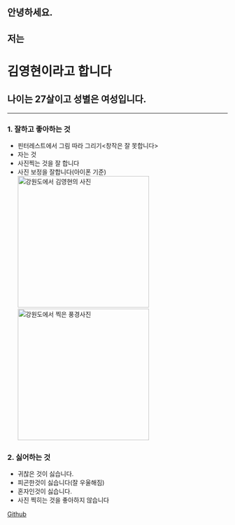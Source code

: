 ## 안녕하세요.

## 저는

# 김영현이라고 합니다

## 나이는 27살이고 성별은 여성입니다.

---

### 1. 잘하고 좋아하는 것</h3>

- 핀터레스트에서 그림 따라 그리기<창작은 잘 못합니다>
- 자는 것
- 사진찍는 것을 잘 합니다
- 사진 보정을 잘합니다(아이폰 기준)<br>
  <img width="300" src="./../homework/assets/md/img/1894809B-4D0F-4DA3-95DE-2212341B0866_1_105_c.jpeg" alt="강원도에서 김영현의 사진" />
  <img width="300" src="./../homework/assets/md/img/98FC418E-AB50-41A9-844E-8D84EA1472F8_1_105_c.jpeg" alt="강원도에서 찍은 풍경사진" />

### 2. 싫어하는 것

- 귀찮은 것이 싫습니다.
- 피곤한것이 싫습니다(잘 우울해짐)
- 혼자인것이 싫습니다.
- 사진 찍히는 것을 좋아하지 않습니다

[Github](https://github.com/dudgus8797)
